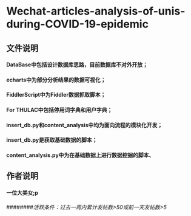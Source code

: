 # Wechat-articles-analysis-of-unis-during-COVID-19-epidemic

## 文件说明
#### DataBase中包括设计数据库思路，目前数据库不对外开放；
#### echarts中为部分分析结果的数据可视化；
#### FiddlerScript中为Fiddler数据抓取脚本；
#### For THULAC中包括停用词字典和用户字典；

#### insert_db.py和content_analysis中均为面向流程的模块化开发；
#### insert_db.py是获取基础数据的脚本；
#### content_analysis.py中为在基础数据上进行数据挖掘的脚本、

## 作者说明
#### 一位大美女;p

########*活跃条件：过去一周内累计发帖数>50或前一天发帖数>5*
